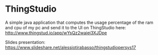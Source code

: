 # ThingStudio
A simple java application that computes the usage percentage of the ram and cpu of my pc and send it to the UI on ThingStudio here: http://www.thingstud.io/app/wYsQz2waiej3XJDpe

Slides presentation: https://www.slideshare.net/alessiotirabasso/thingstudiopersys17
